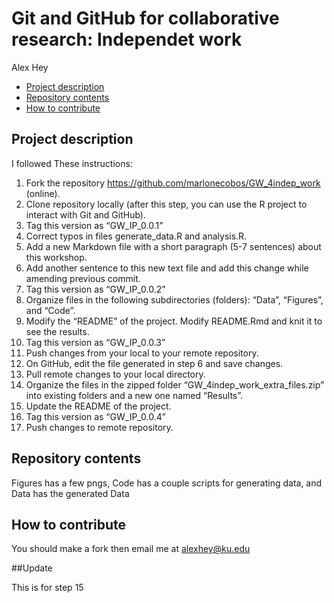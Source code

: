 Git and GitHub for collaborative research: Independet work
================
Alex Hey

- [Project description](#project-description)
- [Repository contents](#repository-contents)
- [How to contribute](#how-to-contribute)

## Project description

I followed These instructions:

1. Fork the repository https://github.com/marlonecobos/GW_4indep_work (online).
2. Clone repository locally (after this step, you can use the R project to interact with Git and GitHub).
3. Tag this version as “GW_IP_0.0.1”
4. Correct typos in files generate_data.R and analysis.R.
5. Add a new Markdown file with a short paragraph (5-7 sentences) about this workshop.
6. Add another sentence to this new text file and add this change while amending previous commit.
7. Tag this version as “GW_IP_0.0.2”
8. Organize files in the following subdirectories (folders): “Data”, “Figures”, and “Code”.
9. Modify the “README” of the project. Modify README.Rmd and knit it to see the results.
10. Tag this version as “GW_IP_0.0.3”
11. Push changes from your local to your remote repository.
12. On GitHub, edit the file generated in step 6 and save changes.
13. Pull remote changes to your local directory.
14. Organize the files in the zipped folder “GW_4indep_work_extra_files.zip” into existing folders and a new one named “Results”.
15. Update the README of the project.
16. Tag this version as “GW_IP_0.0.4”
17. Push changes to remote repository.

## Repository contents

Figures has a few pngs, Code has a couple scripts for generating data, and Data has the generated Data

## How to contribute

You should make a fork then email me at alexhey@ku.edu

##Update

This is for step 15
